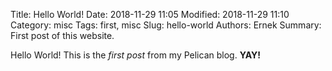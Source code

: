 Title: Hello World!
Date: 2018-11-29 11:05
Modified: 2018-11-29 11:10
Category: misc
Tags: first, misc
Slug: hello-world
Authors: Ernek
Summary: First post of this website. 

Hello World! This is the *first post* from my Pelican blog. **YAY!**
